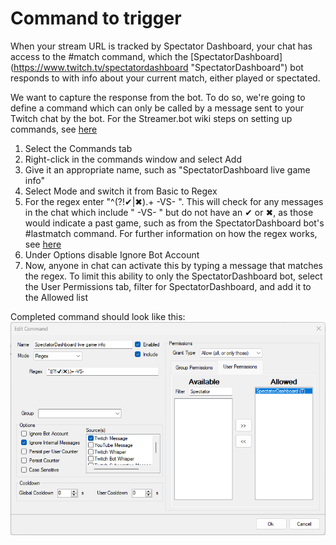 # Command to trigger

When your stream URL is tracked by Spectator Dashboard, your chat has access to the #match command, which the [SpectatorDashboard] (https://www.twitch.tv/spectatordashboard "SpectatorDashboard") bot responds to with info about your current match, either played or spectated.

We want to capture the response from the bot. To do so, we're going to define a command which can only be called by a message sent to your Twitch chat by the bot.
For the Streamer.bot wiki steps on setting up commands, see [here](https://wiki.streamer.bot/en/Commands "Commands")

1. Select the Commands tab
2. Right-click in the commands window and select Add
3. Give it an appropriate name, such as "SpectatorDashboard live game info"
4. Select Mode and switch it from Basic to Regex
5. For the regex enter "^(?!✔|✖).+ -VS- ". This will check for any messages in the chat which include " -VS- " but do not have an ✔ or ✖, as those would indicate a past game, such as from the SpectatorDashboard bot's #lastmatch command. For further information on how the regex works, see [here](regexr.com/7kvb2 "SpectatorDashboard live info")
6. Under Options disable Ignore Bot Account
7. Now, anyone in chat can activate this by typing a message that matches the regex. To limit this ability to only the SpectatorDashboard bot, select the User Permissions tab, filter for SpectatorDashboard, and add it to the Allowed list

Completed command should look like this:
<img title="SpectatorDashboard command" src="../images/SpectatorDashboard command.png">